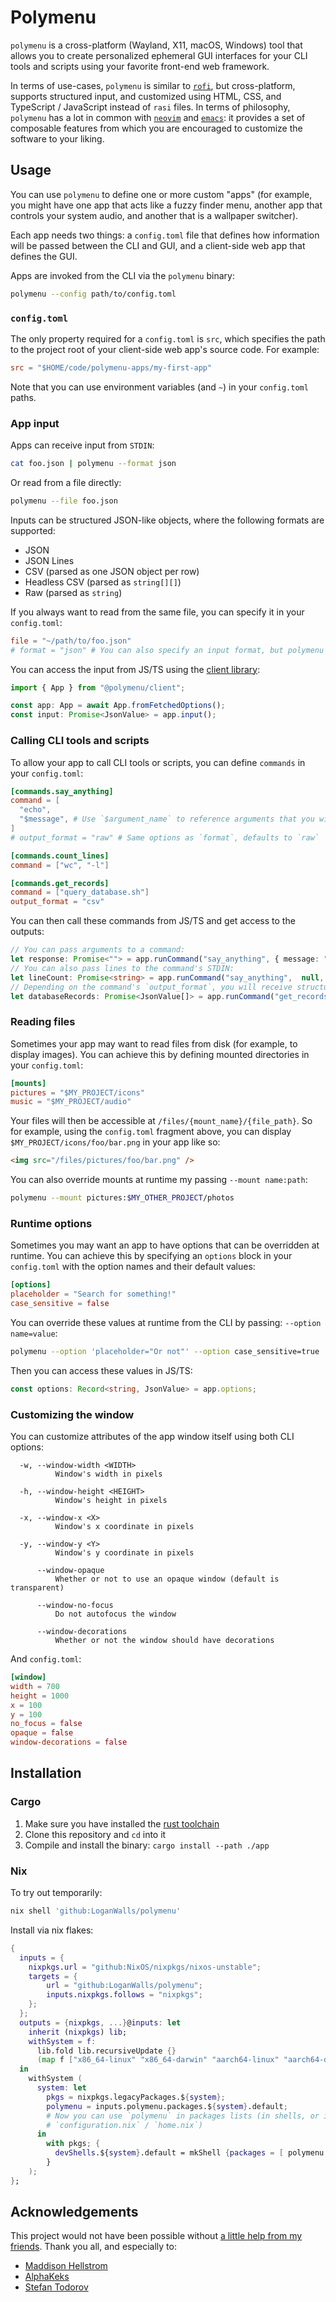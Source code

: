 # Polymenu
`polymenu` is a cross-platform (Wayland, X11, macOS, Windows) tool that allows you to
create personalized ephemeral GUI interfaces for your CLI tools and scripts
using your favorite front-end web framework.

In terms of use-cases, `polymenu` is similar to
[`rofi`](https://github.com/davatorium/rofi), but cross-platform, supports
structured input, and customized using HTML, CSS, and TypeScript / JavaScript
instead of `rasi` files. In terms of philosophy, `polymenu` has a lot in common
with [`neovim`](https://neovim.io/) and [`emacs`](https://www.gnu.org/software/emacs/emacs.html): 
it provides a set of composable features from which you are encouraged to 
customize the software to your liking.

<!-- Gallery screenshots here -->

## Usage
You can use `polymenu` to define one or more custom "apps" (for example, you
might have one app that acts like a fuzzy finder menu, another app that
controls your system audio, and another that is a wallpaper switcher).

Each app needs two things: a `config.toml` file that defines how information 
will be passed between the CLI and GUI, and a client-side web app that defines 
the GUI.

Apps are invoked from the CLI via the `polymenu` binary:

```sh
polymenu --config path/to/config.toml
```

### `config.toml`
The only property required for a `config.toml` is `src`, which specifies
the path to the project root of your client-side web app's source code.
For example:

```toml
src = "$HOME/code/polymenu-apps/my-first-app"
```

Note that you can use environment variables (and `~`) in your `config.toml`
paths.


### App input
Apps can receive input from `STDIN`:
```sh
cat foo.json | polymenu --format json
```

Or read from a file directly:
```sh
polymenu --file foo.json
```

Inputs can be structured JSON-like objects, where the following formats are
supported:
- JSON
- JSON Lines
- CSV (parsed as one JSON object per row)
- Headless CSV (parsed as `string[][]`)
- Raw (parsed as `string`)

If you always want to read from the same file, you can specify it in your
`config.toml`:
```toml
file = "~/path/to/foo.json"
# format = "json" # You can also specify an input format, but polymenu will infer it from the file's extension by default
```

You can access the input from JS/TS using the [client library](https://jsr.io/@polymenu/client):

```ts
import { App } from "@polymenu/client";

const app: App = await App.fromFetchedOptions();
const input: Promise<JsonValue> = app.input();
```

### Calling CLI tools and scripts
To allow your app to call CLI tools or scripts, you can define `commands` in
your `config.toml`:

```toml
[commands.say_anything]
command = [
  "echo",
  "$message", # Use `$argument_name` to reference arguments that you will pass from your app 
]
# output_format = "raw" # Same options as `format`, defaults to `raw`

[commands.count_lines]
command = ["wc", "-l"]

[commands.get_records]
command = ["query_database.sh"]
output_format = "csv"
```

You can then call these commands from JS/TS and get access to the outputs:
```ts
// You can pass arguments to a command:
let response: Promise<""> = app.runCommand("say_anything", { message: "Watermelon!" });
// You can also pass lines to the command's STDIN:
let lineCount: Promise<string> = app.runCommand("say_anything",  null, ["first_line", "second_line", "third_line"]);
// Depending on the command's `output_format`, you will receive structured data:
let databaseRecords: Promise<JsonValue[]> = app.runCommand("get_records");
```

### Reading files
Sometimes your app may want to read files from disk (for example, to 
display images). You can achieve this by defining mounted directories in
your `config.toml`:

```toml
[mounts]
pictures = "$MY_PROJECT/icons"
music = "$MY_PROJECT/audio"
```

Your files will then be accessible at `/files/{mount_name}/{file_path}`.
So for example, using the `config.toml` fragment above, you can display
`$MY_PROJECT/icons/foo/bar.png` in your app like so:

```html
<img src="/files/pictures/foo/bar.png" />
```

You can also override mounts at runtime my passing `--mount name:path`:
```sh
polymenu --mount pictures:$MY_OTHER_PROJECT/photos
```


### Runtime options
Sometimes you may want an app to have options that can be overridden at runtime.
You can achieve this by specifying an `options` block in your `config.toml` with
the option names and their default values:

```toml
[options]
placeholder = "Search for something!"
case_sensitive = false
```

You can override these values at runtime from the CLI by passing: `--option name=value`:
```sh
polymenu --option 'placeholder="Or not"' --option case_sensitive=true
```

Then you can access these values in JS/TS:
```ts
const options: Record<string, JsonValue> = app.options;
```

### Customizing the window
You can customize attributes of the app window itself using both
CLI options:
```
  -w, --window-width <WIDTH>
          Window's width in pixels

  -h, --window-height <HEIGHT>
          Window's height in pixels

  -x, --window-x <X>
          Window's x coordinate in pixels

  -y, --window-y <Y>
          Window's y coordinate in pixels

      --window-opaque
          Whether or not to use an opaque window (default is transparent)

      --window-no-focus
          Do not autofocus the window

      --window-decorations
          Whether or not the window should have decorations
```

And `config.toml`:

```toml
[window]
width = 700
height = 1000
x = 100
y = 100
no_focus = false
opaque = false
window-decorations = false
```

## Installation
### Cargo
1. Make sure you have installed the [rust toolchain](https://www.rust-lang.org/tools/install)
2. Clone this repository and `cd` into it
3. Compile and install the binary: `cargo install --path ./app`


### Nix
To try out temporarily:
```sh
nix shell 'github:LoganWalls/polymenu'
```

Install via nix flakes:
```nix
{
  inputs = {
    nixpkgs.url = "github:NixOS/nixpkgs/nixos-unstable";
    targets = {
        url = "github:LoganWalls/polymenu";
        inputs.nixpkgs.follows = "nixpkgs";
    };
  };
  outputs = {nixpkgs, ...}@inputs: let
    inherit (nixpkgs) lib;
    withSystem = f:
      lib.fold lib.recursiveUpdate {}
      (map f ["x86_64-linux" "x86_64-darwin" "aarch64-linux" "aarch64-darwin"]);
  in
    withSystem (
      system: let
        pkgs = nixpkgs.legacyPackages.${system};
        polymenu = inputs.polymenu.packages.${system}.default;
        # Now you can use `polymenu` in packages lists (in shells, or in your
        # `configuration.nix` / `home.nix`)
      in
        with pkgs; {
          devShells.${system}.default = mkShell {packages = [ polymenu ];};
        }
    );
};
```


## Acknowledgements
This project would not have been possible without [a little help from my
friends](https://www.youtube.com/watch?v=0C58ttB2-Qg). Thank you all, and
especially to:
- [Maddison Hellstrom](https://github.com/b0o)
- [AlphaKeks](https://github.com/AlphaKeks)
- [Stefan Todorov](https://github.com/coravacav)
